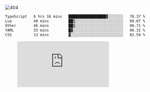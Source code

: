 ![404](https://user-images.githubusercontent.com/378023/89412096-6f759d80-d761-11ea-8c57-84b30ef3f2b1.png)

<!--START_SECTION:waka-->

```txt
TypeScript   6 hrs 16 mins   █████████████████▓░░░░░░░   70.37 %
Lua          48 mins         ██▒░░░░░░░░░░░░░░░░░░░░░░   09.07 %
Other        46 mins         ██▒░░░░░░░░░░░░░░░░░░░░░░   08.71 %
YAML         33 mins         █▓░░░░░░░░░░░░░░░░░░░░░░░   06.32 %
CSS          13 mins         ▓░░░░░░░░░░░░░░░░░░░░░░░░   02.59 %
```

<!--END_SECTION:waka-->
<figure><embed src="https://wakatime.com/share/@018b853e-267a-435d-a858-33e2b098b9d7/f3c3aa68-553a-4373-a9f9-2d456f62f780.svg"></embed></figure>
